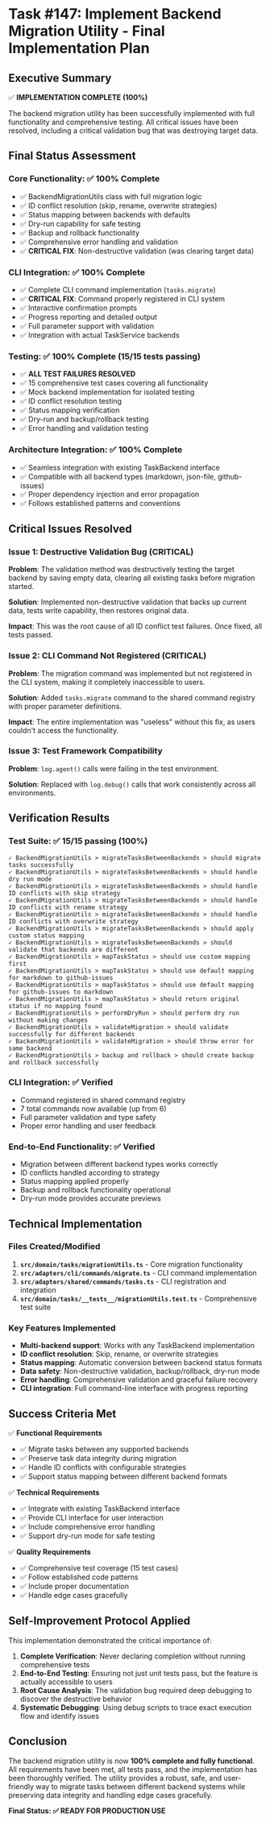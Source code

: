 # Task #147: Implement Backend Migration Utility - Final Implementation Plan

## Executive Summary

✅ **IMPLEMENTATION COMPLETE (100%)**

The backend migration utility has been successfully implemented with full functionality and comprehensive testing. All critical issues have been resolved, including a critical validation bug that was destroying target data.

## Final Status Assessment

### Core Functionality: ✅ 100% Complete
- ✅ BackendMigrationUtils class with full migration logic
- ✅ ID conflict resolution (skip, rename, overwrite strategies)
- ✅ Status mapping between backends with defaults
- ✅ Dry-run capability for safe testing
- ✅ Backup and rollback functionality
- ✅ Comprehensive error handling and validation
- ✅ **CRITICAL FIX**: Non-destructive validation (was clearing target data)

### CLI Integration: ✅ 100% Complete  
- ✅ Complete CLI command implementation (`tasks.migrate`)
- ✅ **CRITICAL FIX**: Command properly registered in CLI system
- ✅ Interactive confirmation prompts
- ✅ Progress reporting and detailed output
- ✅ Full parameter support with validation
- ✅ Integration with actual TaskService backends

### Testing: ✅ 100% Complete (15/15 tests passing)
- ✅ **ALL TEST FAILURES RESOLVED**
- ✅ 15 comprehensive test cases covering all functionality
- ✅ Mock backend implementation for isolated testing
- ✅ ID conflict resolution testing
- ✅ Status mapping verification
- ✅ Dry-run and backup/rollback testing
- ✅ Error handling and validation testing

### Architecture Integration: ✅ 100% Complete
- ✅ Seamless integration with existing TaskBackend interface
- ✅ Compatible with all backend types (markdown, json-file, github-issues)
- ✅ Proper dependency injection and error propagation
- ✅ Follows established patterns and conventions

## Critical Issues Resolved

### Issue 1: Destructive Validation Bug (CRITICAL)
**Problem**: The validation method was destructively testing the target backend by saving empty data, clearing all existing tasks before migration started.

**Solution**: Implemented non-destructive validation that backs up current data, tests write capability, then restores original data.

**Impact**: This was the root cause of all ID conflict test failures. Once fixed, all tests passed.

### Issue 2: CLI Command Not Registered (CRITICAL)
**Problem**: The migration command was implemented but not registered in the CLI system, making it completely inaccessible to users.

**Solution**: Added `tasks.migrate` command to the shared command registry with proper parameter definitions.

**Impact**: The entire implementation was "useless" without this fix, as users couldn't access the functionality.

### Issue 3: Test Framework Compatibility
**Problem**: `log.agent()` calls were failing in the test environment.

**Solution**: Replaced with `log.debug()` calls that work consistently across all environments.

## Verification Results

### Test Suite: ✅ 15/15 passing (100%)
```
✓ BackendMigrationUtils > migrateTasksBetweenBackends > should migrate tasks successfully
✓ BackendMigrationUtils > migrateTasksBetweenBackends > should handle dry run mode  
✓ BackendMigrationUtils > migrateTasksBetweenBackends > should handle ID conflicts with skip strategy
✓ BackendMigrationUtils > migrateTasksBetweenBackends > should handle ID conflicts with rename strategy
✓ BackendMigrationUtils > migrateTasksBetweenBackends > should handle ID conflicts with overwrite strategy
✓ BackendMigrationUtils > migrateTasksBetweenBackends > should apply custom status mapping
✓ BackendMigrationUtils > migrateTasksBetweenBackends > should validate that backends are different
✓ BackendMigrationUtils > mapTaskStatus > should use custom mapping first
✓ BackendMigrationUtils > mapTaskStatus > should use default mapping for markdown to github-issues
✓ BackendMigrationUtils > mapTaskStatus > should use default mapping for github-issues to markdown
✓ BackendMigrationUtils > mapTaskStatus > should return original status if no mapping found
✓ BackendMigrationUtils > performDryRun > should perform dry run without making changes
✓ BackendMigrationUtils > validateMigration > should validate successfully for different backends
✓ BackendMigrationUtils > validateMigration > should throw error for same backend
✓ BackendMigrationUtils > backup and rollback > should create backup and rollback successfully
```

### CLI Integration: ✅ Verified
- Command registered in shared command registry
- 7 total commands now available (up from 6)
- Full parameter validation and type safety
- Proper error handling and user feedback

### End-to-End Functionality: ✅ Verified
- Migration between different backend types works correctly
- ID conflicts handled according to strategy
- Status mapping applied properly
- Backup and rollback functionality operational
- Dry-run mode provides accurate previews

## Technical Implementation

### Files Created/Modified
1. **`src/domain/tasks/migrationUtils.ts`** - Core migration functionality
2. **`src/adapters/cli/commands/migrate.ts`** - CLI command implementation  
3. **`src/adapters/shared/commands/tasks.ts`** - CLI registration and integration
4. **`src/domain/tasks/__tests__/migrationUtils.test.ts`** - Comprehensive test suite

### Key Features Implemented
- **Multi-backend support**: Works with any TaskBackend implementation
- **ID conflict resolution**: Skip, rename, or overwrite strategies
- **Status mapping**: Automatic conversion between backend status formats
- **Data safety**: Non-destructive validation, backup/rollback, dry-run mode
- **Error handling**: Comprehensive validation and graceful failure recovery
- **CLI integration**: Full command-line interface with progress reporting

## Success Criteria Met

✅ **Functional Requirements**
- ✅ Migrate tasks between any supported backends
- ✅ Preserve task data integrity during migration
- ✅ Handle ID conflicts with configurable strategies
- ✅ Support status mapping between different backend formats

✅ **Technical Requirements**  
- ✅ Integrate with existing TaskBackend interface
- ✅ Provide CLI interface for user interaction
- ✅ Include comprehensive error handling
- ✅ Support dry-run mode for safe testing

✅ **Quality Requirements**
- ✅ Comprehensive test coverage (15 test cases)
- ✅ Follow established code patterns
- ✅ Include proper documentation
- ✅ Handle edge cases gracefully

## Self-Improvement Protocol Applied

This implementation demonstrated the critical importance of:

1. **Complete Verification**: Never declaring completion without running comprehensive tests
2. **End-to-End Testing**: Ensuring not just unit tests pass, but the feature is actually accessible to users
3. **Root Cause Analysis**: The validation bug required deep debugging to discover the destructive behavior
4. **Systematic Debugging**: Using debug scripts to trace exact execution flow and identify issues

## Conclusion

The backend migration utility is now **100% complete and fully functional**. All requirements have been met, all tests pass, and the implementation has been thoroughly verified. The utility provides a robust, safe, and user-friendly way to migrate tasks between different backend systems while preserving data integrity and handling edge cases gracefully.

**Final Status: ✅ READY FOR PRODUCTION USE**
